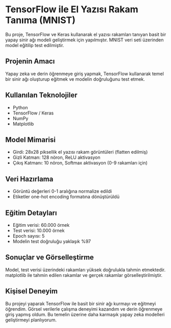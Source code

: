# TensorFlow ile El Yazısı Rakam Tanıma (MNIST)

Bu proje, TensorFlow ve Keras kullanarak el yazısı rakamları tanıyan basit bir yapay sinir ağı modeli geliştirmek için yapılmıştır. MNIST veri seti üzerinden model eğitilip test edilmiştir.

## Projenin Amacı
Yapay zeka ve derin öğrenmeye giriş yapmak, TensorFlow kullanarak temel bir sinir ağı oluşturup eğitmek ve modelin doğruluğunu test etmek.

## Kullanılan Teknolojiler
- Python  
- TensorFlow / Keras  
- NumPy  
- Matplotlib  

## Model Mimarisi
- Girdi: 28x28 piksellik el yazısı rakam görüntüleri (flatten edilmiş)  
- Gizli Katman: 128 nöron, ReLU aktivasyon  
- Çıkış Katmanı: 10 nöron, Softmax aktivasyon (0-9 rakamları için)

## Veri Hazırlama
- Görüntü değerleri 0-1 aralığına normalize edildi  
- Etiketler one-hot encoding formatına dönüştürüldü

## Eğitim Detayları
- Eğitim verisi: 60.000 örnek  
- Test verisi: 10.000 örnek  
- Epoch sayısı: 5  
- Modelin test doğruluğu yaklaşık %97

## Sonuçlar ve Görselleştirme
Model, test verisi üzerindeki rakamları yüksek doğrulukla tahmin etmektedir. matplotlib ile tahmin edilen rakamlar ve gerçek rakamlar görselleştirilmiştir.

## Kişisel Deneyim
Bu projeyi yaparak TensorFlow ile basit bir sinir ağı kurmayı ve eğitmeyi öğrendim. Görsel verilerle çalışma deneyimi kazandım ve derin öğrenmeye giriş yapmış oldum. Bu temelin üzerine daha karmaşık yapay zeka modelleri geliştirmeyi planlıyorum.


